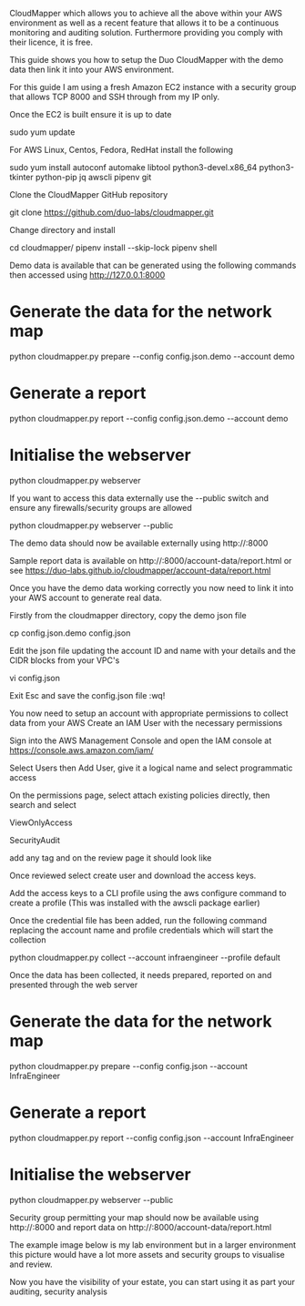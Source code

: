 CloudMapper which allows you to achieve all the above within your AWS environment as well as a recent feature that allows it to be a continuous monitoring and auditing solution. Furthermore providing you comply with their licence, it is free. 

This guide shows you how to setup the Duo CloudMapper with the demo data then link it into your AWS environment.

For this guide I am using a fresh Amazon EC2 instance with a security group that allows TCP 8000 and SSH through from my IP only.

Once the EC2 is built ensure it is up to date

sudo yum update

For AWS Linux, Centos, Fedora, RedHat install the following

sudo yum install autoconf automake libtool python3-devel.x86_64 python3-tkinter python-pip jq awscli pipenv git

Clone the CloudMapper GitHub repository

git clone https://github.com/duo-labs/cloudmapper.git

Change directory and install

cd cloudmapper/
pipenv install --skip-lock
pipenv shell

Demo data is available that can be generated using the following commands then accessed using http://127.0.0.1:8000

# Generate the data for the network map
python cloudmapper.py prepare --config config.json.demo --account demo

# Generate a report
python cloudmapper.py report --config config.json.demo --account demo

# Initialise the webserver
python cloudmapper.py webserver

If you want to access this data externally use the --public switch and ensure any firewalls/security groups are allowed

python cloudmapper.py webserver --public

The demo data should now be available externally using http://<ip>:8000

Sample report data is available on http://<ip>:8000/account-data/report.html or see https://duo-labs.github.io/cloudmapper/account-data/report.html

Once you have the demo data working correctly you now need to link it into your AWS account to generate real data.

Firstly from the cloudmapper directory, copy the demo json file

cp config.json.demo config.json

Edit the json file updating the account ID and name with your details and the CIDR blocks from your VPC's

vi config.json

Exit Esc and save the config.json file :wq!

You now need to setup an account with appropriate permissions to collect data from your AWS
Create an IAM User with the necessary permissions

Sign into the AWS Management Console and open the IAM console at https://console.aws.amazon.com/iam/

Select Users then Add User, give it a logical name and select programmatic access

On the permissions page, select attach existing policies directly, then search and select

ViewOnlyAccess

SecurityAudit

add any tag and on the review page it should look like

Once reviewed select create user and download the access keys.

Add the access keys to a CLI profile using the aws configure command to create a profile (This was installed with the awscli package earlier)

 

Once the credential file has been added, run the following command replacing the account name and profile credentials which will start the collection

python cloudmapper.py collect --account infraengineer --profile default

Once the data has been collected, it needs prepared, reported on and presented through the web server

# Generate the data for the network map
python cloudmapper.py prepare --config config.json --account InfraEngineer

# Generate a report
python cloudmapper.py report --config config.json --account InfraEngineer

# Initialise the webserver
python cloudmapper.py webserver --public

Security group permitting your map should now be available using http://<ip>:8000 and report data on http://<ip>:8000/account-data/report.html

The example image below is my lab environment but in a larger environment this picture would have a lot more assets and security groups to visualise and review.

Now you have the visibility of your estate, you can start using it as part your auditing, security analysis
